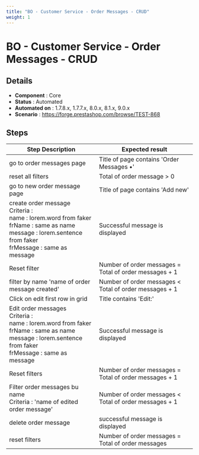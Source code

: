 ```yaml
---
title: "BO - Customer Service - Order Messages - CRUD"
weight: 1
---
```


# BO - Customer Service - Order Messages - CRUD
## Details
* **Component** : Core
* **Status** : Automated
* **Automated on** : 1.7.8.x, 1.7.7.x, 8.0.x, 8.1.x, 9.0.x
* **Scenario** : https://forge.prestashop.com/browse/TEST-868

## Steps
| Step Description | Expected result |
| ----- | ----- |
| go to order messages page | Title of page contains 'Order Messages •' |
| reset all filters | Total of order message > 0 |
| go to new order message page | Title of page contains 'Add new' |
| create order message<br>Criteria :  <br>name : lorem.word from faker<br>frName : same as name<br>message : lorem.sentence from faker<br>frMessage : same as message | Successful message is displayed |
| Reset filter | Number of order messages = Total of order messages + 1 |
| filter by name 'name of order message created' | Number of order messages < Total of order messages + 1 |
| Click on edit first row in grid | Title contains 'Edit:' |
| Edit order messages<br>Criteria :  <br>name : lorem.word from faker<br>frName : same as name<br>message : lorem.sentence from faker<br>frMessage : same as message | Successful message is displayed |
| Reset filters | Number of order messages = Total of order messages + 1 |
| Filter order messages bu name <br>Criteria :  'name of edited order message' | Number of order messages < Total of order messages + 1 |
| delete order message | successful message is displayed |
| reset filters | Number of order messages = Total of order messages |
